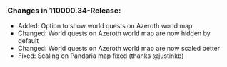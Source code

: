 ### Changes in 110000.34-Release:

- Added: Option to show world quests on Azeroth world map
- Changed: World quests on Azeroth world map are now hidden by default
- Changed: World quests on Azeroth world map are now scaled better
- Fixed: Scaling on Pandaria map fixed (thanks @justinkb)

